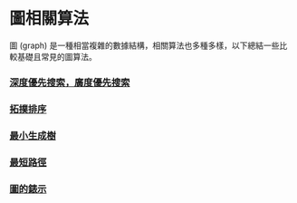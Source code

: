 # 圖相關算法

圖 (graph) 是一種相當複雜的數據結構，相關算法也多種多樣，以下總結一些比較基礎且常見的圖算法。

### [深度優先搜索，廣度優先搜索](./bfs_dfs.md)

### [拓撲排序](./topological_sorting.md)

### [最小生成樹](./mst.md)

### [最短路徑](./shortest_path.md)

### [圖的錶示](./graph_representation.md)
